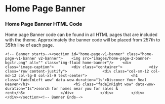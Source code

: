 # Home Page Banner

### Home Page Banner HTML Code

Home page Banner code can be found in all HTML pages that are included with the theme. Approximately the banner code will be placed from 257th to 351th line of each page.

```text
<!-- Banner starts--><section id="home-page-v1-banner" class="home-page-v1-banner v2-banner">    <img src="images/home-page-2-banner-bgclr.png" alt="" class="img-fluid home-banner"/>    <div class="image-caption">        <div class="container">            <div class="row content-justify">                <div class="col-sm-12 col-md-12 col-lg-8 col-xl-9 text-center">                    <h1 class="fadeInLeft wow" data-wow-duration="1s">Discover Your Real Heaven</h1>                    <h5 class="fadeInRight wow" data-wow-duration="1s">search for homes near you for sales &                        rent</h5>                </div>            </div>        </div>    </div></section><!-- Banner Ends-->
```

